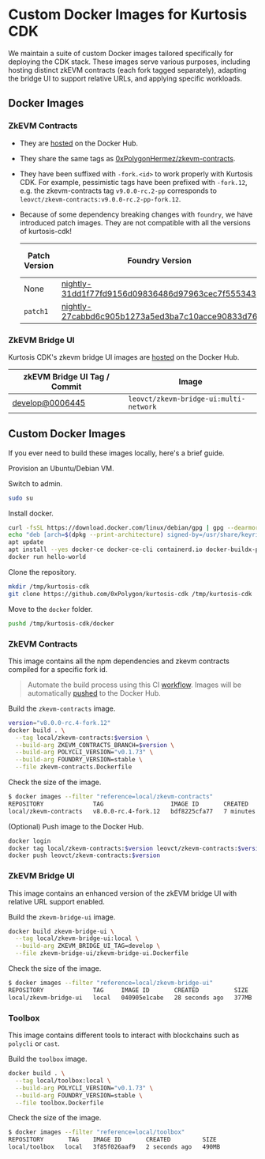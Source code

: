 # Custom Docker Images for Kurtosis CDK

We maintain a suite of custom Docker images tailored specifically for deploying the CDK stack. These images serve various purposes, including hosting distinct zkEVM contracts (each fork tagged separately), adapting the bridge UI to support relative URLs, and applying specific workloads.

## Docker Images

### ZkEVM Contracts

- They are [hosted](https://hub.docker.com/repository/docker/leovct/zkevm-contracts/general) on the Docker Hub.
- They share the same tags as [0xPolygonHermez/zkevm-contracts](https://github.com/0xPolygonHermez/zkevm-contracts).
- They have been suffixed with `-fork.<id>` to work properly with Kurtosis CDK. For example, pessimistic tags have been prefixed with `-fork.12`, e.g. the zkevm-contracts tag `v9.0.0-rc.2-pp` corresponds to `leovct/zkevm-contracts:v9.0.0-rc.2-pp-fork.12`.
- Because of some dependency breaking changes with `foundry`, we have introduced patch images. They are not compatible with all the versions of kurtosis-cdk!

  | Patch Version | Foundry Version | Polycli Version | Compatibility with kurtosis-cdk |
  | ------------- | --------------- | --------------- | --------------- |
  | None | [nightly-31dd1f77fd9156d09836486d97963cec7f555343](https://github.com/foundry-rs/foundry/releases/tag/nightly-31dd1f77fd9156d09836486d97963cec7f555343) | [v0.1.64](https://github.com/0xPolygon/polygon-cli/releases/tag/v0.1.64) | <= `v0.2.22` |
  | `patch1` | [nightly-27cabbd6c905b1273a5ed3ba7c10acce90833d76](https://github.com/foundry-rs/foundry/tree/nightly-27cabbd6c905b1273a5ed3ba7c10acce90833d76) | [v0.1.64](https://github.com/0xPolygon/polygon-cli/releases/tag/v0.1.64) | > `v0.2.22` |

### ZkEVM Bridge UI

Kurtosis CDK's zkevm bridge UI images are [hosted](https://hub.docker.com/repository/docker/leovct/zkevm-bridge-ui/general) on the Docker Hub.

| zkEVM Bridge UI Tag / Commit | Image |
| ---------------------------- | ----- |
| [develop@0006445](https://github.com/0xPolygonHermez/zkevm-bridge-ui/commit/0006445e1cace5c4d737523fca44af7f7261e041) | `leovct/zkevm-bridge-ui:multi-network` |

## Custom Docker Images

If you ever need to build these images locally, here's a brief guide.

Provision an Ubuntu/Debian VM.

Switch to admin.

```bash
sudo su
```

Install docker.

```bash
curl -fsSL https://download.docker.com/linux/debian/gpg | gpg --dearmor -o /usr/share/keyrings/docker.gpg
echo "deb [arch=$(dpkg --print-architecture) signed-by=/usr/share/keyrings/docker.gpg] https://download.docker.com/linux/debian bookworm stable" |tee /etc/apt/sources.list.d/docker.list > /dev/null
apt update
apt install --yes docker-ce docker-ce-cli containerd.io docker-buildx-plugin docker-compose-plugin docker-compose
docker run hello-world
```

Clone the repository.

```bash
mkdir /tmp/kurtosis-cdk
git clone https://github.com/0xPolygon/kurtosis-cdk /tmp/kurtosis-cdk
```

Move to the `docker` folder.

```bash
pushd /tmp/kurtosis-cdk/docker
```

### ZkEVM Contracts

This image contains all the npm dependencies and zkevm contracts compiled for a specific fork id.

> Automate the build process using this CI [workflow](https://github.com/0xPolygon/kurtosis-cdk/actions/workflows/docker-image-builder.yml). Images will be automatically [pushed](https://hub.docker.com/repository/docker/leovct/zkevm-contracts/general) to the Docker Hub.

Build the `zkevm-contracts` image.

```bash
version="v8.0.0-rc.4-fork.12"
docker build . \
  --tag local/zkevm-contracts:$version \
  --build-arg ZKEVM_CONTRACTS_BRANCH=$version \
  --build-arg POLYCLI_VERSION="v0.1.73" \
  --build-arg FOUNDRY_VERSION=stable \
  --file zkevm-contracts.Dockerfile
```

Check the size of the image.

```bash
$ docker images --filter "reference=local/zkevm-contracts"
REPOSITORY              TAG                   IMAGE ID       CREATED          SIZE
local/zkevm-contracts   v8.0.0-rc.4-fork.12   bdf8225cfa77   7 minutes ago    2.54GB
```

(Optional) Push image to the Docker Hub.

```bash
docker login
docker tag local/zkevm-contracts:$version leovct/zkevm-contracts:$version
docker push leovct/zkevm-contracts:$version
```

### ZkEVM Bridge UI

This image contains an enhanced version of the zkEVM bridge UI with relative URL support enabled.

Build the `zkevm-bridge-ui` image.

```bash
docker build zkevm-bridge-ui \
  --tag local/zkevm-bridge-ui:local \
  --build-arg ZKEVM_BRIDGE_UI_TAG=develop \
  --file zkevm-bridge-ui/zkevm-bridge-ui.Dockerfile
```

Check the size of the image.

```bash
$ docker images --filter "reference=local/zkevm-bridge-ui"
REPOSITORY              TAG     IMAGE ID       CREATED          SIZE
local/zkevm-bridge-ui   local   040905e1cabe   28 seconds ago   377MB
```

### Toolbox

This image contains different tools to interact with blockchains such as `polycli` or `cast`.

Build the `toolbox` image.

```bash
docker build . \
  --tag local/toolbox:local \
  --build-arg POLYCLI_VERSION="v0.1.73" \
  --build-arg FOUNDRY_VERSION=stable \
  --file toolbox.Dockerfile
```

Check the size of the image.

```bash
$ docker images --filter "reference=local/toolbox"
REPOSITORY       TAG    IMAGE ID       CREATED         SIZE
local/toolbox   local   3f85f026aaf9   2 seconds ago   490MB
```

